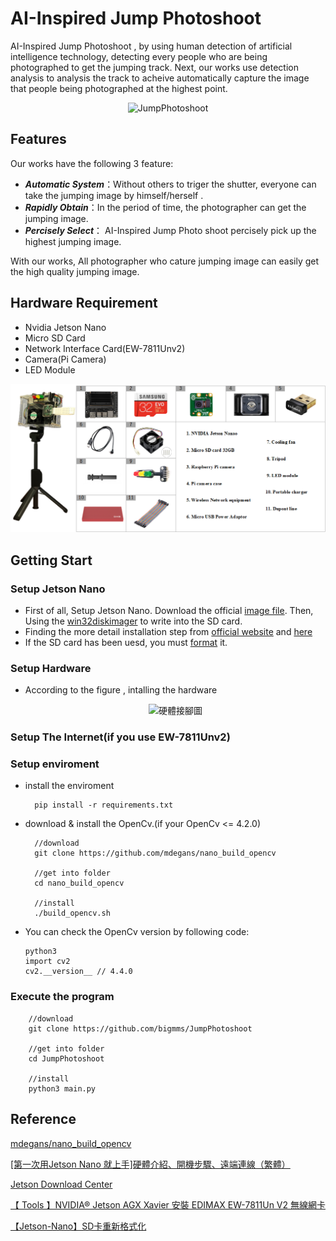 # AI-Inspired Jump Photoshoot

AI-Inspired Jump Photoshoot , by using human detection of artificial intelligence technology, detecting every people who are being photographed to get the jumping track. Next, our works use detection analysis to analysis the track to acheive automatically capture the image that people being photographed at the highest point.

<p align="center">
  <img width=500 src="https://github.com/bigmms/JumpPhotoshoot/blob/main/img/yolo_jump.gif" alt="JumpPhotoshoot">
</p>

## Features <!--##本作品特色 -->

Our works have the following 3 feature:
  * ***Automatic System***：Without others to triger the shutter, everyone can take the jumping image by himself/herself .
  * ***Rapidly Obtain***：In the period of time, the photographer can get the jumping image.
  * ***Percisely Select***： AI-Inspired Jump Photo shoot percisely pick up the highest jumping image.

With our works, All photographer who cature jumping image can easily get the high quality jumping image.

<!-- ## Content <!-- ## 目錄 -->

<!-- * [HardwareRequirement](#Hardware Requirement)
* [GettingStart](#Getting Start)
* [Reference](##Reference) -->

## Hardware Requirement

  * Nvidia Jetson Nano
  * Micro SD Card
  * Network Interface Card(EW-7811Unv2)<!--   * 網路介面卡(EW-7811Unv2) -->
  * Camera(Pi Camera) <!--   * 攝影機(Pi Camera) -->
  * LED Module <!--* LED模組 -->

  <p align="center">
    <img width=800 src="https://github.com/bigmms/JumpPhotoshoot/blob/main/img/hardware_equipment.png" alt="JumpPhotoshoot">
  </p>

## Getting Start <!-- ## 開始使用 -->

  ### Setup Jetson Nano
    
  * First of all, Setup Jetson Nano. Download the official [image file](https://developer.nvidia.com/embedded/downloads). Then, Using the [win32diskimager](https://sourceforge.net/projects/win32diskimager/) to write into the SD card.
  * Finding the more detail installation step from [official website](https://developer.nvidia.com/embedded/learn/get-started-jetson-nano-devkit#write) and [here](https://www.rs-online.com/designspark/jetson-nano-1-cn)
  * If the SD card has been uesd, you must [format](https://blog.csdn.net/u011119817/article/details/106946176) it.
  ### Setup Hardware
  
  * According to the figure , intalling the hardware
  
    <p align="center">
      <img width=800 src="" alt="硬體接腳圖">
    </p>
    
  ### Setup The Internet(if you use EW-7811Unv2)
  
  
  
  ### Setup enviroment
  
  * install the enviroment
          
          pip install -r requirements.txt
      
  * download & install the OpenCv.(if your OpenCv <= 4.2.0)
    
          //download
          git clone https://github.com/mdegans/nano_build_opencv
          
          //get into folder
          cd nano_build_opencv
          
          //install
          ./build_opencv.sh
  
  
  * You can check the OpenCv version by following code:
        
        python3
        import cv2
        cv2.__version__ // 4.4.0
        
  ### Execute the program
      
        //download
        git clone https://github.com/bigmms/JumpPhotoshoot
    
        //get into folder
        cd JumpPhotoshoot
        
        //install
        python3 main.py

## Reference

[mdegans/nano_build_opencv](https://github.com/mdegans/nano_build_opencv)

[[第一次用Jetson Nano 就上手]硬體介紹、開機步驟、遠端連線（繁體）](https://www.rs-online.com/designspark/jetson-nano-1-cn)

[Jetson Download Center](https://developer.nvidia.com/embedded/downloads)

[【 Tools 】NVIDIA® Jetson AGX Xavier 安裝 EDIMAX EW-7811Un V2 無線網卡](https://learningsky.io/tools-nvidia-jetson-agx-xavier-install-edimax-ew-7811un-v2-wifi/)

[【Jetson-Nano】SD卡重新格式化](https://blog.csdn.net/u011119817/article/details/106946176)
